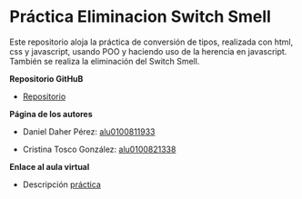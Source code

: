 # Práctica Eliminacion Switch Smell

Este repositorio aloja la práctica de conversión de tipos, realizada con html, css y javascript, usando POO y haciendo uso de la herencia en javascript. 
También se realiza la eliminación del Switch Smell.


**Repositorio GitHuB**

* [Repositorio](https://github.com/ULL-ESIT-GRADOII-PL/eliminacion-del-switch-daniel-cristina)


**Página de los autores**

* Daniel Daher Pérez: [alu0100811933](http://alu0100811933.github.io/)

* Cristina Tosco González: [alu0100821338](http://alu0100821338.github.io/)

**Enlace al aula virtual**

* Descripción [práctica](https://campusvirtual.ull.es/1516/mod/page/view.php?id=180150)
